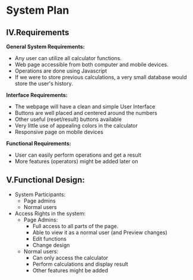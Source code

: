 # System Plan




## IV.Requirements
**General System Requirements:**
- Any user can utilize all calculator functions.
- Web page accessible from both computer and mobile devices.
- Operations are done using Javascript
- If we were to store previous calculations, a very small database would store the user's history.

**Interface Requirements:**
- The webpage will have a clean and simple User Interface
- Buttons are well placed and centered around the numbers
- Other useful (reset/result) buttons available
- Very little use of appealing colors in the calculator
- Responsive page on mobile devices

**Functional Requirements:**
- User can easily perform operations and get a result
- More features (operators) might be added later on

## V.Functional Design:
- System Participants:
  - Page admins
  - Normal users
- Access Rights in the system:
  - Page Admins:
    - Full access to all parts of the page.
    - Able to view it as a normal user (and Preview changes)
    - Edit functions
    - Change design
  - Normal users:
    - Can only access the calculator
    - Perform calculations and display result
    - Other features might be added
